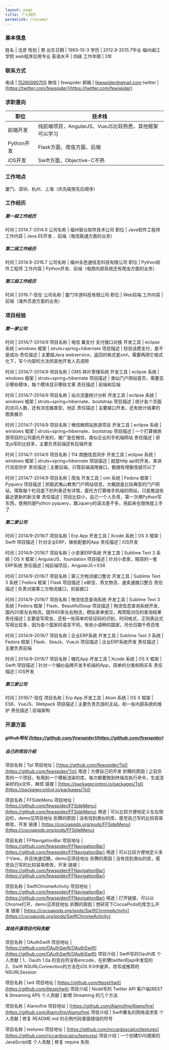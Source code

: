 ```yaml
---
layout: page
title: 个人简历
permalink: /resume/
---
```


### 基本信息

姓名 | 沈彦
性别 | 男
出生日期 | 1993-10-3
学历 | 2012.9-2015.7毕业 福州闽江学院 web程序应用专业
英语水平 | 四级
工作年限 | 2年

### 联系方式

电话 | [15260060705](tel:15260060705)
微信 | fewspider
邮箱 | [fewspider@gmail.com](mailto:fewspider@gmail.com)
twitter | [https://twitter.com/fewspider](https://twitter.com/fewspider)

### 求职意向

职位 | 技术栈
----|------
前端开发 | 纯前端项目，AngularJS、VueJS比较熟悉，其他框架可以学习
Python开发 | Flask方面、爬虫方面、后端
iOS开发 | Swift方面，Objective-C不熟

### 工作地点

厦门、深圳、杭州、上海（优先级按先后顺序）

### 工作经历

##### 第一段工作经历

时间 | 2014.7-2014.9
公司名称 | 福州智众软件技术公司
职位 | Java软件工程师
工作内容 | Java EE开发 、前端（电信联通方面的业务）

##### 第二段工作经历

时间 | 2014.9-2016.7
公司名称 | 福州全邑通信息科技有限公司
职位 | Python软件工程师
工作内容 | Python开发、前端（电商内部系统还有爬虫方面的业务）

##### 第三段工作经历

时间 | 2016.7-现在
公司名称 | 厦门华游科技有限公司
职位 | Web前端
工作内容 | 前端（海外页游方面的业务）

### 项目经验

##### 第一家公司

时间 | 2014/7-2014/9
项目名称 | 电信 翼支付 支付接口对接
开发工具 | eclipse
系统 | windows
框架 | struts+spring+hibernate
项目描述 | 校验话费支付，是不是成功
责任描述 | 主要就Java webservice，返回的格式是xml，需要再把它格式化下，写个内部的方法供其他开发人员调用

时间 | 2014/7-2014/9
项目名称 | CMS 碎片管理系统
开发工具 | eclipse
系统 | windows
框架 | struts+spring+hibernate
项目描述 | 类似门户网站首页，需要显示哪些模块，每个模块显示哪些文章
责任描述 | 前端和后端

时间 | 2014/7-2014/9
项目名称 | 站点流量统计分析
开发工具 | eclipse
系统 | windows
框架 | struts+spring+hibernate、bootstrap
项目描述 | 统计各个页面的访问人数，还有浏览器类型，地区
责任描述 | 主要接口开发，还有统计结果的图表展示

时间 | 2014/7-2014/9
项目名称 | 微信微网站旅游项目
开发工具 | eclipse
系统 | windows
框架 | struts+spring+hibernate、bootstrap
项目描述 | 一个打算搞旅游项目的公司委托开发的，推广是在微信，类似企业的手机端网站
责任描述 | 原生js写的比较多，主要负责前端还有后端开发

时间 | 2014/7-2014/9
项目名称 | 114 商圈信息同步
开发工具 | eclipse
系统 | windows
框架 | struts+spring+hibernate
项目描述 | 就是http api的开发，来进行消息同步
责任描述 | 主要后端，只管前端调用接口，数据有增删改就可以了

时间 | 2014/7-2014/9
项目名称 | 爬虫
开发工具 | vim
系统 | Fedora
框架 | Pyquery
项目描述 | 抓取武夷山教育门户网站信息，大概就是比较典型的门户网站，爬取每个栏目底下的列表还有详情，委托方打算做手机端的网站，只是推送些最近更新的新文章
责任描述 | 项目比较小，自己一个人负责，第一次用Python写东西，使用的是Python pyquery，跟Jquery的语法差不多，用起来也很快就上手了

##### 第二家公司

时间 | 2014/9-2016/7
项目名称 | Erp App
开发工具 | Xcode
系统 | OS X
框架 | Swift
项目描述 | 针对企业ERP，做些配套的App
责任描述 | iOS开发

时间 | 2014/9-2016/7
项目名称 | 小卖家ERP系统
开发工具 | Sublime Text 3
系统 | OS X
框架 | AngularJS、foundation
项目描述 | 针对小卖家，精简的一套ERP系统
责任描述 | 纯前端项目，AngularJS＋ES6

时间 | 2014/9-2016/7
项目名称 | 第三方物流接口整合
开发工具 | Sublime Text 3
系统 | Fedora
框架 | Flask
项目描述 | e邮宝、燕文物流、速卖通接口整合
责任描述 | 负责对接第三方物流接口，封装接口

时间 | 2014/9-2016/7
项目名称 | 物流信息查询系统
开发工具 | Sublime Text 3
系统 | Fedora
框架 | Flask、BeautifulSoup
项目描述 | 物流信息查询系统开发，国内20家左右物流，国外60家左右物流，模拟表单提交，再爬取对应的查询结果
责任描述 | 主要是写爬虫，还有一些简单的验证码的识别，时间格式，正则表达式写得比较多，因为各个国家的语言不同，有些小语种的国家，月份日期千奇百怪

时间 | 2014/9-2016/7
项目名称 | 企业ERP系统
开发工具 | Sublime Text 3
系统 | Fedora
框架 | Flask、SeaJs、VueJs
项目描述 | 企业ERP系统开发
责任描述 | 主要负责前端

时间 | 2014/9-2016/7
项目名称 | 帽花App
开发工具 | Xcode
系统 | OS X
框架 | Swift
项目描述 | 针对一个婚纱品牌开发手机端的App，简单的分类和购买车
责任描述 | iOS开发

##### 第三家公司

时间 | 2016/7-现在
项目名称 | Erp App
开发工具 | Atom
系统 | OS X
框架 | ES6、VueJS、Webpack
项目描述 | 主要负责页游的主站，和一些内部系统的维护
责任描述 | 前端架构

### 开源方面

##### github地址 [https://github.com/fewspider](https://github.com/fewspider)

##### 自己的项目介绍

项目名称 | Tpl
项目地址 | [https://github.com/fewspider/Tpl](https://github.com/fewspider/Tpl)
用途 | 方便自己的开发
折腾的原因 | 之前负责的一个项目，有用到一个模板渲染的库，每次都要跑到终端去执行命令，生成渲染好的js文件，麻烦
链接 | [https://packagecontrol.io/packages/Tpl](https://packagecontrol.io/packages/Tpl)

项目名称 | FFSideMenu
项目地址 | [https://github.com/fewspider/FFSideMenu](https://github.com/fewspider/FFSideMenu)
用途 | 可以比较方便地定义左右侧边栏，demo见项目地址
折腾的原因 | 没有找到类似的库，感觉自己写的比较容易修改，开发
链接 | [https://cocoapods.org/pods/FFSideMenu](https://cocoapods.org/pods/FFSideMenu)

项目名称 | FFNavigationBar
项目地址 | [https://github.com/fewspider/FFNavigationBar](https://github.com/fewspider/FFNavigationBar)
用途 | 可以比较方便地定义多个View，并且快速切换，demo见项目地址
折腾的原因 | 没有找到类似的库，感觉自己写的比较容易修改，开发
链接 | [https://github.com/fewspider/FFNavigationBar](https://github.com/fewspider/FFNavigationBar)

项目名称 | SwiftChromeActivity
项目地址 | [https://github.com/fewspider/FFNavigationBar](https://github.com/fewspider/FFNavigationBar)
用途 | 打开链接，可以以Chrome打开，demo见项目地址
折腾的原因 | 想研究下CocoaPods的库怎么开发
链接 | [https://cocoapods.org/pods/SwiftChromeActivity](https://cocoapods.org/pods/SwiftChromeActivity)

##### 其他开源项目代码贡献

项目名称 | OAuthSwift
项目地址 | [https://github.com/OAuthSwift/OAuthSwift](https://github.com/OAuthSwift/OAuthSwift)
项目介绍 | Swift写的Oauth库
个人贡献 | 1、Oauth 1.0a 的空白符没有encode，在折腾twitter的api中发现的 <br/> 2、Swift NSURLConnection的方法在iOS 9.0中废弃，改写成推荐的 NSURLSession

项目名称 | twit
项目地址 | [https://github.com/ttezel/twit](https://github.com/ttezel/twit)
项目介绍 | Node写的 Twitter API 客户端(REST & Streaming API)
个人贡献 | 新增 Streaming 的几个方法

项目名称 | Alamofire
项目地址 | [https://github.com/Alamofire/Alamofire](https://github.com/Alamofire/Alamofire)
项目介绍 | Swift著名的网络请求库
个人贡献 | 修复 README.md 的示例代码里面错误的符号

项目名称 | textures
项目地址 | [https://github.com/riccardoscalco/textures](https://github.com/riccardoscalco/textures)
项目介绍 | 一个创建SVG图案的JavaScript库
个人贡献 | 修复 require 失败
